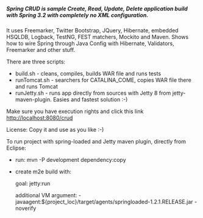 ##### Spring CRUD is sample Create, Read, Update, Delete application build with Spring 3.2 with completely no XML configuration.

It uses Freemarker, Twitter Bootstrap, JQuery, Hibernate, embedded HSQLDB, Logback, TestNG, FEST matchers, Mockito and Maven.
Shows how to wire Spring through Java Config with Hibernate, Validators, Freemarker and other stuff.

There are three scripts:

* build.sh - cleans, compiles, builds WAR file and runs tests
* runTomcat.sh - searchers for CATALINA_COME, copies WAR file there and runs Tomcat
* runJetty.sh - runs app directly from sources with Jetty 8 from jetty-maven-plugin. Easies and fastest solution :-)

Make sure you have execution rights and click this link [http://localhost:8080/crud](http://localhost:8080/crud)

License: Copy it and use as you like :-)

To run project with spring-loaded and Jetty maven plugin, directly from Eclipse:

* run: mvn -P development dependency:copy
* create m2e build with:
  
  goal: jetty:run

  additional VM argument: -javaagent:${project_loc}/target/agents/springloaded-1.2.1.RELEASE.jar -noverify
